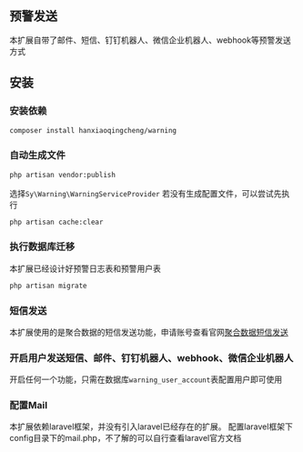 ## 预警发送
本扩展自带了邮件、短信、钉钉机器人、微信企业机器人、webhook等预警发送方式

## 安装


### 安装依赖
```bash
composer install hanxiaoqingcheng/warning
```

### 自动生成文件
```bash
php artisan vendor:publish
```
选择`Sy\Warning\WarningServiceProvider`
若没有生成配置文件，可以尝试先执行
```bash
php artisan cache:clear
```

### 执行数据库迁移
本扩展已经设计好预警日志表和预警用户表
```bash
php artisan migrate
```

### 短信发送
本扩展使用的是聚合数据的短信发送功能，申请账号查看官网[聚合数据短信发送](https://www.juhe.cn/docs/api/id/54)


### 开启用户发送短信、邮件、钉钉机器人、webhook、微信企业机器人
开启任何一个功能，只需在数据库`warning_user_account`表配置用户即可使用

### 配置Mail
本扩展依赖laravel框架，并没有引入laravel已经存在的扩展。
配置laravel框架下config目录下的mail.php，不了解的可以自行查看laravel官方文档




